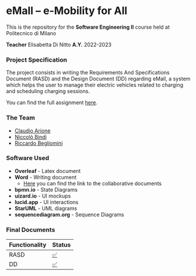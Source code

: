 # eMall – e-Mobility for All
This is the repository for the **Software Engineering II** course held at Politecnico di Milano

**Teacher** Elisabetta Di Nitto
**A.Y.** 2022-2023

### Project Specification
The project consists in writing the Requirements And Specifications Document (RASD) and the Design Document (DD) regarding eMall, a system which helps the user to manage their electric vehicles related to charging and scheduling charging sessions.

You can find the full assignment [here](https://github.com/claudioarione/ArioneBindiBegliomini/blob/main/Assignment_RDD_AY_2022-2023_v3.pdf).

### The Team
- [Claudio Arione](https://github.com/claudioarione)
- [Niccolò Bindi](https://github.com/niccobindi)
- [Riccardo Begliomini](https://github.com/iVoid73)

### Software Used
- **Overleaf** - Latex document
- **Word** - Writing document
	- [Here](shorturl.at/joPX7) you can find the link to the collaborative documents
- **bpmn.io** - State Diagrams 
- **uizard.io** - UI mockups
- **lucid.app** - UI interactions
- **StarUML** - UML diagrams
- **sequencediagram.org** - Sequence Diagrams

### Final Documents
Functionality  | Status
------------- | -------------
RASD  | [:white_check_mark:](https://github.com/claudioarione/ArioneBindiBegliomini/tree/main/RASD)
DD  | [:white_check_mark:](https://github.com/claudioarione/ArioneBindiBegliomini/tree/main/DD)
